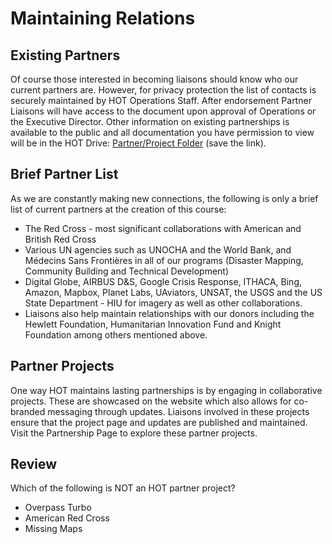 # Maintaining Relations

## Existing Partners

Of course those interested in becoming liaisons should know who our current partners are. However, for privacy protection the list of contacts is securely maintained by HOT Operations Staff. After endorsement Partner Liaisons will have access to the document upon approval of Operations or the Executive Director. Other information on existing partnerships is available to the public and all documentation you have permission to view will be in the HOT Drive: [Partner/Project Folder](https://drive.google.com/open?id=0B1EorbpNCZ03flhOQTZKdlU4NHI0TlBzb1RjZHB1UzA4TmJ0NkZfNDR1SUdUVUVMT05JVTg) \(save the link\).

## Brief Partner List

As we are constantly making new connections, the following is only a brief list of current partners at the creation of this course:

* The Red Cross - most significant collaborations with American and British Red Cross
* Various UN agencies such as UNOCHA and the World Bank, and Médecins Sans Frontières in all of our programs \(Disaster Mapping, Community Building and Technical Development\)
* Digital Globe, AIRBUS D&S, Google Crisis Response, ITHACA, Bing, Amazon, Mapbox, Planet Labs, UAviators, UNSAT, the USGS and the US State Department - HIU for imagery as well as other collaborations.
* Liaisons also help maintain relationships with our donors including the Hewlett Foundation, Humanitarian Innovation Fund and Knight Foundation among others mentioned above.

## Partner Projects

One way HOT maintains lasting partnerships is by engaging in collaborative projects. These are showcased on the website which also allows for co-branded messaging through updates. Liaisons involved in these projects ensure that the project page and updates are published and maintained. Visit the Partnership Page to explore these partner projects.

## Review

Which of the following is NOT an HOT partner project?

* Overpass Turbo
* American Red Cross
* Missing Maps

